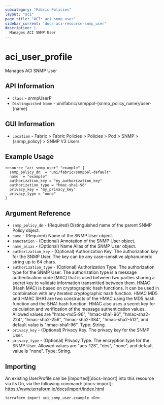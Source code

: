 ```yaml
---
subcategory: "Fabric Policies"
layout: "aci"
page_title: "ACI: aci_snmp_user"
sidebar_current: "docs-aci-resource-snmp_user"
description: |-
  Manages ACI SNMP User
---
```


# aci_user_profile #

Manages ACI SNMP User

## API Information ##

* `Class` - snmpUserP
* `Distinguished Name` - uni/fabric/snmppol-{snmp_policy_name}/user-{name}

## GUI Information ##

* `Location` - Fabric > Fabric Policies > Policies > Pod > SNMP > {snmp_policy} > SNMP V3 Users


## Example Usage ##

```hcl
resource "aci_snmp_user" "example" {
  snmp_policy_dn  = "uni/fabric/snmppol-default"
  name  = "example"
  authorization_key = "my_authorization_key"
  authorization_type = "hmac-sha1-96"
  privacy_key = "my_privacy_key"
  privacy_type = "none"
}
```

## Argument Reference ##

* `snmp_policy_dn` - (Required) Distinguished name of the parent SNMP Policy object.
* `name` - (Required) Name of the SNMP User object.
* `annotation` - (Optional) Annotation of the SNMP User object.
* `name_alias` - (Optional) Name Alias of the SNMP User object.
* `authorization_key` - (Optional) Authorization Key. The authorization key for the SNMP User. The key can be any case-sensitive alphanumeric string up to 64 chars.
* `authorization_type` - (Optional) Authorization Type. The authorization type for the SNMP User. The authorization type is a message authentication code (MAC) that is used between two parties sharing a secret key to validate information transmitted between them. HMAC (Hash MAC) is based on cryptographic hash functions. It can be used in combination with any iterated cryptographic hash function. HMAC MD5 and HMAC SHA1 are two constructs of the HMAC using the MD5 hash function and the SHA1 hash function. HMAC also uses a secret key for calculation and verification of the message authentication values. Allowed values are "hmac-md5-96", "hmac-sha1-96", "hmac-sha2-224", "hmac-sha2-256", "hmac-sha2-384", "hmac-sha2-512", and default value is "hmac-sha1-96". Type: String.
* `privacy_key` - (Optional) Privacy Key. The privacy key for the SNMP User.
* `privacy_type` - (Optional) Privacy Type. The encryption type for the SNMP User. Allowed values are "aes-128", "des", "none", and default value is "none". Type: String.


## Importing ##

An existing UserProfile can be [imported][docs-import] into this resource via its Dn, via the following command:
[docs-import]: https://www.terraform.io/docs/import/index.html


```
terraform import aci_snmp_user.example <Dn>
```